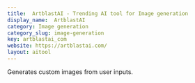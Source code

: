 ```yaml
---
title:  ArtblastAI - Trending AI tool for Image generation
display_name:  ArtblastAI
category: Image generation
category_slug: image-generation
key: artblastai_com
website: https://artblastai.com/
layout: aitool
---
```


Generates custom images from user inputs.
